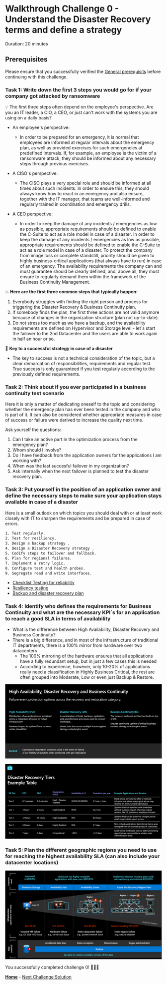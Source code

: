 # Walkthrough Challenge 0 - Understand the Disaster Recovery terms and define a strategy




Duration: 20 minutes

## Prerequisites

Please ensure that you successfully verified the [General prerequisits](../../Readme.md#general-prerequisites) before continuing with this challenge.

### **Task 1: Write down the first 3 steps you would go for if your company got attacked by ransomware**

💡 The first three steps often depend on the employee's perspective. Are you an IT leader, a CIO, a CEO, or just can't work with the systems you are using on a daily basis?

* An employee's perspective:
  * In order to be prepared for an emergency, it is normal that employees are informed at regular intervals about the emergency plan, as well as provided exercises for such emergencies at predefined intervals. If, for example, an employee is the victim of a ransomware attack, they should be informed about any necessary steps through previous exercises.

* A CISO´s perspective:
  * The CISO plays a very special role and should be informed at all times about such incidents. In order to ensure this, they should always know how to react in an emergency and also ensure, together with the IT manager, that teams are well-informed and regularly trained in coordination and emergency drills. 

* A CEO perspective:
  * In order to keep the damage of any incidents / emergencies as low as possible, appropriate requirements should be defined to enable the C-Suite to act as a role model in case of a disaster. In order to keep the damage of any incidents / emergencies as low as possible, appropriate requirements should be defined to enable the C-Suite to act as a role model in case of a disaster. To protect the company from image loss or complete standstill, priority should be given to highly business-critical applications (that always have to run) in case of an emergency. The availability requirements the company can and must guarantee should be clearly defined, and, above all, they must ensure to regularly demand them within the framework of the Business Continuity Management.

💥 **Here are the first three common steps that typically happen:** 
1. Everybody struggles with finding the right person and process for triggering the Disaster Recovery & Business Continuity plan.
2. If somebody finds the plan, the first three actions are not valid anymore because of changes in the organization structure (plan not up-to-date).
3. Do not stress too much as we have a backup, and the availability requirements are defined on Hypervisor and Storage level - let´s start the failover to the 2nd Datacenter and the users are able to work again in half an hour or so.

🔑 **Key to a successful strategy in case of a disaster**
- The key to success is not a technical consideration of the topic, but a clear demarcation of responsibilities, requirements and regular test. True success is only guaranteed if you test regularly according to the previously defined requirements.

### **Task 2: Think about if you ever participated in a business continuity test scenario**

Here it is only a matter of dedicating oneself to the topic and considering whether the emergency plan has ever been tested in the company and who is part of it. It can also be considered whether appropriate measures in case of success or failure were derived to increase the quality next time.

Ask yourself the questions: 
1. Can I take an active part in the optimization process from the emergency plan? 
2. Whom should I involve? 
3. Do I have feedback from the application owners for the applications I am working with? 
4. When was the last succesful failover in my organization? 
5. Ask internally when the next failover is planned to test the disaster recovery plan.

### **Task 3: Put yourself in the position of an application owner and define the necessary steps to make sure your application stays available in case of a disaster**

Here is a small outlook on which topics you should deal with or at least work closely with IT to sharpen the requirements and be prepared in case of errors.

    1. Test regularly.
    2. Test for resiliency. 
    3. Design a backup strategy .
    4. Design a Disaster Recovery strategy .
    5. Codify steps to failover and fallback.
    6. Plan for regional failures.
    7. Implement a retry logic.
    8. Configure test and health probes.
    9. Segregate read and write interfaces.

* [Checklist Testing for reliability](https://learn.microsoft.com/en-us/azure/architecture/framework/resiliency/test-checklist)
* [Resiliency testing](https://learn.microsoft.com/en-us/azure/architecture/framework/resiliency/testing)
* [Backup and disaster recovery plan](https://learn.microsoft.com/en-us/azure/architecture/framework/resiliency/backup-and-recovery)

### **Task 4: Identify who defines the requirements for Business Continuity and what are the necessary KPI´s for an application to reach a good SLA in terms of availability**

- What is the difference between High Availability, Disaster Recovery and Business Continuity?
- There is a big difference, and in most of the infrastructure of traditional IT departments, there is a 100% mirror from hardware over two datacenters
  - The 100% mirroring of the hardware ensures that all applications have a fully redundant setup, but in just a few cases this is needed
  - According to experience, however, only 10-20% of applications really need a classification in Highly Business Critical, the rest are often grouped into Moderate, Low or even just Backup & Restore.

![image](/03-Azure/01-03-Infrastructure/04_BCDR_Azure_Native/img/DifferentTerms.png)

![image](/03-Azure/01-03-Infrastructure/04_BCDR_Azure_Native/walkthrough/challenge-0/img/DR_Tier_Levels.png)



### **Task 5: Plan the different geographic regions you need to use for reaching the highest availability SLA (can also include your datacenter locations)**

![image](/03-Azure/01-03-Infrastructure/04_BCDR_Azure_Native/walkthrough/challenge-0/img/Customerneeds_RPO_RTO.png)

You successfully completed challenge 0! 🚀🚀🚀

 **[Home](../../Readme.md)** - [Next Challenge Solution](../challenge-1/solution.md)
